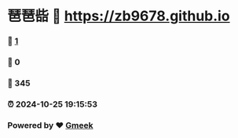 # 琶琶啙 :link: https://zb9678.github.io 
### :page_facing_up: [1](https://zb9678.github.io/tag.html) 
### :speech_balloon: 0 
### :hibiscus: 345 
### :alarm_clock: 2024-10-25 19:15:53 
### Powered by :heart: [Gmeek](https://github.com/Meekdai/Gmeek)
